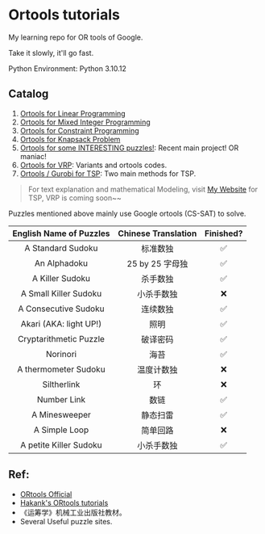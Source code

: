 # Ortools tutorials

My learning repo for OR tools of Google. 

Take it slowly, it'll go fast.

Python Environment: Python 3.10.12


## Catalog


1. [Ortools for Linear Programming](./SimpleLP.ipynb)
2. [Ortools for Mixed Integer Programming](./IntegerOpt.ipynb)
3. [Ortools for Constraint Programming](./ConstraintOpt.ipynb)
4. [Ortools for Knapsack Problem](./KnapsackPro.ipynb)
5. [Ortools for some INTERESTING puzzles!](./Puzzles.ipynb): Recent main project! OR maniac!
6. [Ortools for VRP](./CVRP.ipynb): Variants and ortools codes.
7. [Ortools / Gurobi for TSP](./TSP.ipynb): Two main methods for TSP. 

> For text explanation and mathematical Modeling, visit [My Website](https://smilingwayne.github.io/me/Study/OR/TSP/) for TSP, VRP is coming soon~~

Puzzles mentioned above mainly use Google ortools (CS-SAT) to solve. 

| English Name of Puzzles | Chinese Translation | Finished? |
| :---------------------: | :-----------------: | :-------: |
|    A Standard Sudoku    |      标准数独       |     ✅     |
|      An Alphadoku       |   25 by 25 字母独   |     ✅     |
|     A Killer Sudoku     |      杀手数独       |     ✅     |
|  A Small Killer Sudoku  |     小杀手数独      |     ❌     |
|  A Consecutive Sudoku   |      连续数独       |     ✅     |
| Akari (AKA: light UP!)  |        照明         |     ✅     |
| Cryptarithmetic Puzzle  |      破译密码       |     ✅     |
|        Norinori         |        海苔         |     ✅     |
|  A thermometer Sudoku   |     温度计数独      |     ❌     |
|       Siltherlink       |         环          |     ❌     |
|       Number Link       |        数链         |     ✅     |
|      A Minesweeper      |      静态扫雷       |     ✅     |
|      A Simple Loop      |      简单回路       |     ❌     |
| A petite Killer Sudoku  |     小杀手数独      |     ✅     |



## Ref:

- [ORtools Official](https://developers.google.cn/optimization?hl=zh-cn)
- [Hakank's ORtools tutorials](http://www.hakank.org/google_or_tools/)
- 《运筹学》机械工业出版社教材。
- Several Useful puzzle sites.